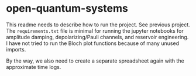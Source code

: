 # open-quantum-systems

This readme needs to describe how to run the project. See previous project. The `requirements.txt` file is minimal for running the jupyter notebooks for amplitude damping, depolarizing/Pauli channels, and reservoir engineering. I have not tried to run the Bloch plot functions because of many unused imports.

By the way, we also need to create a separate spreadsheet again with the approximate time logs.